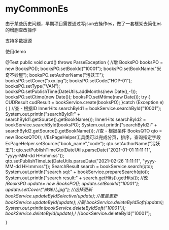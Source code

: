 # myCommonEs
由于某些历史问题，早期项目需要通过写json去操作es，做了一套框架去简化es的增删查改操作

支持多数据源

使用demo

@Test
	public void curd() throws ParseException {
		//增
		BooksPO booksPO = new BooksPO();
		booksPO.setBookId("10001");
		booksPO.setBookName("米奇不妙屋");
		booksPO.setAuthorName("污妖王");
		booksPO.setCover("xxx.jpg");
		booksPO.setCode("HOP-01");
		booksPO.setType("VAN");
		booksPO.setPublishTime(DateUtils.addMonths(new Date(),-1));
		booksPO.setCtime(new Date());
		booksPO.setMtime(new Date());
		try {
			CUDResult cudResult = bookService.create(booksPO);
		}catch (Exception e){
		}
		//查 - 根据ID
		InnerHits<BooksPO> searchById1 = bookService.searchById("10001");
		System.out.println("searchById1:" + searchById1.getSource().getBookName());
		InnerHits<BooksPO> searchById2 = bookService.searchById(booksPO);
		System.out.println("searchById2:" + searchById2.getSource().getBookName());
		//查 - 根据条件
		BooksQTO qto = new BooksQTO();
		//EsPageHelper工具类可以完成分页，排序，查询指定字段
		EsPageHelper.setSource("book_name","code");
		qto.setAuthorName("污妖王");
		qto.setPublishTimeGte(DateUtils.parseDate("2021-01-01 11:11:11", "yyyy-MM-dd HH:mm:ss"));
		qto.setPublishTimeLte(DateUtils.parseDate("2021-02-26 11:11:11", "yyyy-MM-dd HH:mm:ss"));
		SearchResult<BooksPO> search = bookService.search(qto);
		System.out.println("search sql:" + bookService.prepareSearch(qto));
		System.out.println("search result:" + search.getHits().getHits());
		//改
		/*BooksPO update= new BooksPO();
		update.setBookId("10001");
		update.setCover("辣妹儿.jpg");
		//选择更新
		bookService.updateByIdSelective(update);
		//覆盖更新
		bookService.updateById(update);
		//删
		bookService.deleteByIdSoft(update);
		System.out.println(bookService.deleteByIdSoft("10001"));
		bookService.deleteById(update);*/
		//bookService.deleteById("10001");

	}
